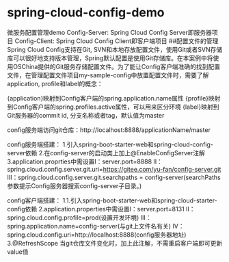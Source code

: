 # spring-cloud-config-demo
微服务配置管理demo
Config-Server: Spring Cloud Config Server即服务器项目
Config-Client: Spring Cloud Config Client即客户端项目
##配置文件的管理 Spring Cloud Config支持在Git, SVN和本地存放配置文件，使用Git或者SVN存储库可以很好地支持版本管理，Spring默认配置是使用Git存储库。在本案例中将使用OSChina提供的Git服务存储配置文件。为了能让Config客户端准确的找到配置文件，在管理配置文件项目my-sample-config中放置配置文件时，需要了解application, profile和label的概念：

{application}映射到Config客户端的spring.application.name属性
{profile}映射到Config客户端的spring.profiles.active属性，可以用来区分环境
{label}映射到Git服务器的commit id, 分支名称或者tag，默认值为master

config服务端访问git仓库：http://localhost:8888/applicationName/master

config服务端搭建：
1.引入spring-boot-starter-web和spring-cloud-config-server依赖
2.在config-server的启动类上加上@EnableConfigServer注解
3.application.proprties中需设置I：server.port=8888 II：spring.cloud.config.server.git.uri=https://gitee.com/yu-fan/config-server.git
                              III：spring.cloud.config.server.git.searchpaths = config-server(searchPaths参数提示Config服务器搜索config-server子目录。)
                              
                              
config客户端搭建：
1.1.引入spring-boot-starter-web和spring-cloud-starter-config依赖
2.application.properties中需设置I：server.port=8131 II：spring.cloud.config.profile=prod(设置开发环境)
                               III：spring.application.name=config-server(与git上文件名有关)
                               IV：spring.cloud.config.uri=http://localhost:8888(config服务器地址)
3.@RefreshScope  当git仓库文件变化时，加上此注解，不需重启客户端即可更新value值
